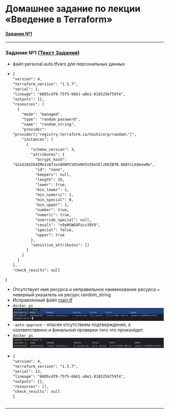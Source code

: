 # Домашнее задание по лекции «Введение в Terraform»

#### [Задание №1](#задание-1-текст-задания)

---

### Задание №1 ([Текст Задания](https://github.com/netology-code/ter-homeworks/blob/main/01/hw-01.md#%D0%B7%D0%B0%D0%B4%D0%B0%D0%BD%D0%B8%D0%B5-1))

- файл personal.auto.tfvars для персональных данных
- ```
  {
  "version": 4,
  "terraform_version": "1.5.7",
  "serial": 1,
  "lineage": "6805cdf9-75f5-6661-a8e1-018525bf59f4",
  "outputs": {},
  "resources": [
    {
      "mode": "managed",
      "type": "random_password",
      "name": "random_string",
      "provider": "provider[\"registry.terraform.io/hashicorp/random\"]",
      "instances": [
        {
          "schema_version": 3,
          "attributes": {
            "bcrypt_hash": "$2a$10$IK4ZMoIsB7sus8dHPCVOSeNVSVZ8eSElzEKZBTB.Q6B7cLk8mxwRm",
            "id": "none",
            "keepers": null,
            "length": 16,
            "lower": true,
            "min_lower": 1,
            "min_numeric": 1,
            "min_special": 0,
            "min_upper": 1,
            "number": true,
            "numeric": true,
            "override_special": null,
            "result": "n9yNSWG9Fucs39YO",
            "special": false,
            "upper": true
          },
          "sensitive_attributes": []
        }
      ]
    }
  ],
  "check_results": null
}


- Отсутствует имя ресурса и неправильное наименование ресурса + неверный указатель на ресурс random_string
- Исправленный файл [main.tf](assets%2Fterraform%2Fhw-69%2Fmain.tf) 
- `docker ps`
![hw-69-1-1.png](assets%2Fimages%2Fhw-69%2Fhw-69-1-1.png)
- `-auto-approve` - опасен отсутствием подтверждения, а соответственно и финальной проверки того что произойдет.
- `docker ps`
![hw-69-1-2.png](assets%2Fimages%2Fhw-69%2Fhw-69-1-2.png)
- ```
  {
  "version": 4,
  "terraform_version": "1.5.7",
  "serial": 12,
  "lineage": "6805cdf9-75f5-6661-a8e1-018525bf59f4",
  "outputs": {},
  "resources": [],
  "check_results": null
  }


---

